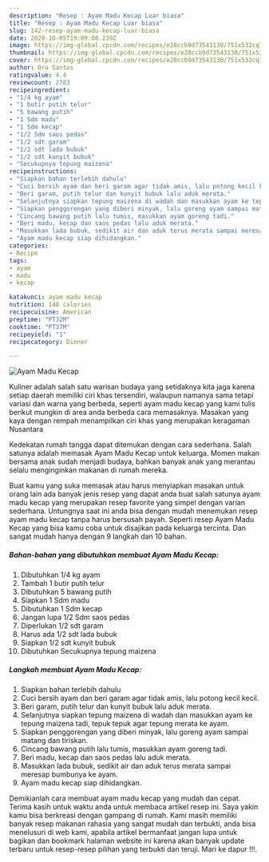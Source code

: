```yaml
---
description: "Resep : Ayam Madu Kecap Luar biasa"
title: "Resep : Ayam Madu Kecap Luar biasa"
slug: 142-resep-ayam-madu-kecap-luar-biasa
date: 2020-10-05T19:09:08.239Z
image: https://img-global.cpcdn.com/recipes/e28ccb9d73543130/751x532cq70/ayam-madu-kecap-foto-resep-utama.jpg
thumbnail: https://img-global.cpcdn.com/recipes/e28ccb9d73543130/751x532cq70/ayam-madu-kecap-foto-resep-utama.jpg
cover: https://img-global.cpcdn.com/recipes/e28ccb9d73543130/751x532cq70/ayam-madu-kecap-foto-resep-utama.jpg
author: Ora Santos
ratingvalue: 4.4
reviewcount: 2783
recipeingredient:
- "1/4 kg ayam"
- "1 butir putih telur"
- "5 bawang putih"
- "1 Sdm madu"
- "1 Sdm kecap"
- "1/2 Sdm saos pedas"
- "1/2 sdt garam"
- "1/2 sdt lada bubuk"
- "1/2 sdt kunyit bubuk"
- "Secukupnya tepung maizena"
recipeinstructions:
- "Siapkan bahan terlebih dahulu"
- "Cuci bersih ayam dan beri garam agar tidak amis, lalu potong kecil kecil."
- "Beri garam, putih telur dan kunyit bubuk lalu aduk merata."
- "Selanjutnya siapkan tepung maizena di wadah dan masukkan ayam ke tepung maizena tadi, tepuk tepuk agar tepung merata ke ayam."
- "Siapkan penggorengan yang diberi minyak, lalu goreng ayam sampai matang dan tiriskan."
- "Cincang bawang putih lalu tumis, masukkan ayam goreng tadi."
- "Beri madu, kecap dan saos pedas lalu aduk merata."
- "Masukkan lada bubuk, sedikit air dan aduk terus merata sampai meresap bumbunya ke ayam."
- "Ayam madu kecap siap dihidangkan."
categories:
- Recipe
tags:
- ayam
- madu
- kecap

katakunci: ayam madu kecap 
nutrition: 148 calories
recipecuisine: American
preptime: "PT32M"
cooktime: "PT37M"
recipeyield: "1"
recipecategory: Dinner

---
```



![Ayam Madu Kecap](https://img-global.cpcdn.com/recipes/e28ccb9d73543130/751x532cq70/ayam-madu-kecap-foto-resep-utama.jpg)

Kuliner adalah salah satu warisan budaya yang setidaknya kita jaga karena setiap daerah memiliki ciri khas tersendiri, walaupun namanya sama tetapi variasi dan warna yang berbeda, seperti ayam madu kecap yang kami tulis berikut mungkin di area anda berbeda cara memasaknya. Masakan yang kaya dengan rempah menampilkan ciri khas yang merupakan keragaman Nusantara



Kedekatan rumah tangga dapat ditemukan dengan cara sederhana. Salah satunya adalah memasak Ayam Madu Kecap untuk keluarga. Momen makan bersama anak sudah menjadi budaya, bahkan banyak anak yang merantau selalu menginginkan makanan di rumah mereka.

Buat kamu yang suka memasak atau harus menyiapkan masakan untuk orang lain ada banyak jenis resep yang dapat anda buat salah satunya ayam madu kecap yang merupakan resep favorite yang simpel dengan varian sederhana. Untungnya saat ini anda bisa dengan mudah menemukan resep ayam madu kecap tanpa harus bersusah payah.
Seperti resep Ayam Madu Kecap yang bisa kamu coba untuk disajikan pada keluarga tercinta. Dan sangat mudah hanya dengan 9 langkah dan 10 bahan.


<!--inarticleads1-->

##### Bahan-bahan yang dibutuhkan membuat Ayam Madu Kecap:

1. Dibutuhkan 1/4 kg ayam
1. Tambah 1 butir putih telur
1. Dibutuhkan 5 bawang putih
1. Siapkan 1 Sdm madu
1. Dibutuhkan 1 Sdm kecap
1. Jangan lupa 1/2 Sdm saos pedas
1. Diperlukan 1/2 sdt garam
1. Harus ada 1/2 sdt lada bubuk
1. Siapkan 1/2 sdt kunyit bubuk
1. Dibutuhkan Secukupnya tepung maizena




<!--inarticleads2-->

##### Langkah membuat  Ayam Madu Kecap:

1. Siapkan bahan terlebih dahulu
1. Cuci bersih ayam dan beri garam agar tidak amis, lalu potong kecil kecil.
1. Beri garam, putih telur dan kunyit bubuk lalu aduk merata.
1. Selanjutnya siapkan tepung maizena di wadah dan masukkan ayam ke tepung maizena tadi, tepuk tepuk agar tepung merata ke ayam.
1. Siapkan penggorengan yang diberi minyak, lalu goreng ayam sampai matang dan tiriskan.
1. Cincang bawang putih lalu tumis, masukkan ayam goreng tadi.
1. Beri madu, kecap dan saos pedas lalu aduk merata.
1. Masukkan lada bubuk, sedikit air dan aduk terus merata sampai meresap bumbunya ke ayam.
1. Ayam madu kecap siap dihidangkan.




Demikianlah cara membuat ayam madu kecap yang mudah dan cepat. Terima kasih untuk waktu anda untuk membaca artikel resep ini. Saya yakin kamu bisa berkreasi dengan gampang di rumah. Kami masih memiliki banyak resep makanan rahasia yang sangat mudah dan terbukti, anda bisa menelusuri di web kami, apabila artikel bermanfaat jangan lupa untuk bagikan dan bookmark halaman website ini karena akan banyak update terbaru untuk resep-resep pilihan yang terbukti dan teruji. Mari ke dapur !!!. 
